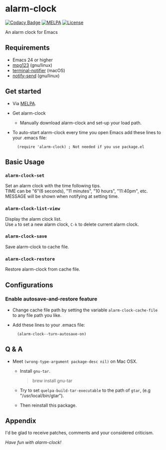 # alarm-clock

[![Codacy Badge](https://api.codacy.com/project/badge/Grade/029351143854448791f22177c8d53a44)](https://app.codacy.com/app/wlemuel/alarm-clock?utm_source=github.com&utm_medium=referral&utm_content=wlemuel/alarm-clock&utm_campaign=Badge_Grade_Dashboard)
[![MELPA](https://melpa.org/packages/alarm-clock-badge.svg)](https://melpa.org/#/alarm-clock)
[![License](http://img.shields.io/:license-gpl3-blue.svg)](http://www.gnu.org/licenses/gpl-3.0.html)

An alarm clock for Emacs

## Requirements

-   Emacs 24 or higher
-   [mpg123](http://mpg123.org) (gnu/linux)
-   [terminal-notifier](https://github.com/julienXX/terminal-notifier) (macOS)
-   [notify-send](https://manpages.debian.org/stretch/libnotify-bin/notify-send.1.en.html) (gnu/linux)

## Get started

-   Via [MELPA](https://melpa.org).

-   Get alarm-clock
    -   Manually download alarm-clock and set-up your load path.

-   To auto-start alarm-clock every time you open Emacs add these lines to your .emacs file:

          (require 'alarm-clock) ; Not needed if you use package.el

## Basic Usage

### `alarm-clock-set`

Set an alarm clock with the time following tips.  
TIME can be "6"(6 seconds), "11 minutes", "10 hours", "11:40pm", etc.  
MESSAGE will be shown when notifying at setting time.

### `alarm-clock-list-view`

Display the alarm clock list.  
Use `a` to set a new alarm clock, `C-k` to delete current alarm clock.

### `alarm-clock-save`

Save alarm-clock to cache file.

### `alarm-clock-restore`

Restore alarm-clock from cache file.

## Configurations

### Enable autosave-and-restore feature

-   Change cache file path by setting the variable `alarm-clock-cache-file` to any file path you like.  

-   Add these lines to your .emacs file:

          (alarm-clock--turn-autosave-on)

## Q & A

-   Meet `(wrong-type-argument package-desc nil)` on Mac OSX.

    -   Install `gnu-tar`.

        > brew install gnu-tar

    -   Try to set `quelpa-build-tar-executable` to the path of `gtar`, (e.g "/usr/local/bin/gtar").

    -   Then reinstall this package.

## Appendix

I'd be glad to receive patches,
comments and your considered criticism.

_Have fun with alarm-clock!_
